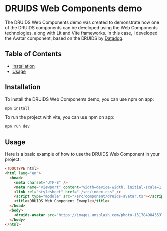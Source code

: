 # DRUIDS Web Components demo

The DRUIDS Web Components demo was created to demonstrate how one of the DRUIDS components can be developed using the Web Components technologies, along with Lit and Vite frameworks. In this case, I developed the Avatar component, based on the DRUIDS by [Datadog](https://www.datadoghq.com/dg/monitor/datadog-free-trial/?utm_source=google&utm_medium=paid-search&utm_campaign=dg-brand-ww&utm_keyword=datadog&utm_matchtype=b&igaag=95325237782&igaat=&igacm=9551169254&igacr=678976642985&igakw=datadog&igamt=b&igant=g&utm_campaignid=9551169254&utm_adgroupid=95325237782&gad_source=1&gclid=Cj0KCQiAj9m7BhD1ARIsANsIIvDbJ1bxWEBHJwtGUZaiYjnKowi1xFFhOu4i8vl6PhOizcv6Kvgry6caAtDcEALw_wcB).

## Table of Contents
- [Installation](#installation)
- [Usage](#usage)

## Installation

To install the DRUIDS Web Components demo, you can use npm on app:

```bash
npm install
```

To run the project with vite, you can use npm on app:
```bash
npm run dev
```

## Usage

Here is a basic example of how to use the DRUIDS Web Component in your project:

```html
<!DOCTYPE html>
<html lang="en">
  <head>
    <meta charset="UTF-8" />
    <meta name="viewport" content="width=device-width, initial-scale=1.0" />
    <link rel="stylesheet" href="./src/index.css" />
    <script type="module" src="/src/component/druids-avatar.ts"></script>
    <title>DRUIDS Web Component Example</title>
  </head>
  <body>
    <druids-avatar src="https://images.unsplash.com/photo-1517849845537-4d257902454a?h=208&fit=crop&w=208&q=80" size="xxl" title="I‘m a size xxl avatar"></druids-avatar>
  </body>
</html>
```
